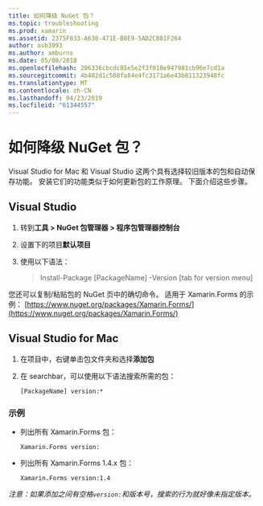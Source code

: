 ```yaml
---
title: 如何降级 NuGet 包？
ms.topic: troubleshooting
ms.prod: xamarin
ms.assetid: 2375F833-A630-471E-B8E9-5AD2CB81F264
author: asb3993
ms.author: amburns
ms.date: 05/08/2018
ms.openlocfilehash: 206336cbcdc85e5e2f3f010e947981cb96e7cd1a
ms.sourcegitcommit: 4b402d1c508fa84e4fc3171a6e43b811323948fc
ms.translationtype: MT
ms.contentlocale: zh-CN
ms.lasthandoff: 04/23/2019
ms.locfileid: "61344557"
---
```

# <a name="how-do-i-downgrade-a-nuget-package"></a>如何降级 NuGet 包？

Visual Studio for Mac 和 Visual Studio 这两个具有选择较旧版本的包和自动保存功能。 安装它们的功能类似于如何更新包的工作原理。 下面介绍这些步骤。

## <a name="visual-studio"></a>Visual Studio

1. 转到**工具 > NuGet 包管理器 > 程序包管理器控制台**
2. 设置下的项目**默认项目**
3. 使用以下语法：

    > Install-Package [PackageName] -Version [tab for version menu]

您还可以复制/粘贴包的 NuGet 页中的确切命令。 适用于 Xamarin.Forms 的示例： [https://www.nuget.org/packages/Xamarin.Forms/](https://www.nuget.org/packages/Xamarin.Forms/)

## <a name="visual-studio-for-mac"></a>Visual Studio for Mac

1. 在项目中，右键单击包文件夹和选择**添加包**
2. 在 searchbar，可以使用以下语法搜索所需的包：

    `[PackageName] version:*`

### <a name="examples"></a>示例 
- 列出所有 Xamarin.Forms 包： 

    `Xamarin.Forms version:`

- 列出所有 Xamarin.Forms 1.4.x 包： 

    `Xamarin.Forms version:1.4`

*注意：如果添加之间有空格`version:`和版本号，搜索的行为就好像未指定版本。*
